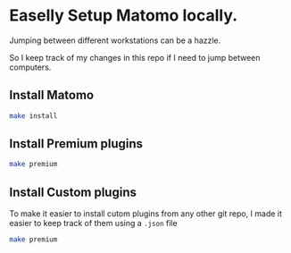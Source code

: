 # Easelly Setup Matomo locally.

Jumping between different workstations can be a hazzle.

So I keep track of my changes in this repo if I need to jump between computers.



## Install Matomo
```bash
make install
```

## Install Premium plugins
```bash
make premium
```

## Install Custom plugins

To make it easier to install cutom plugins from any other git repo, I made it easier to keep track of them using a `.json` file
```bash
make premium
```


